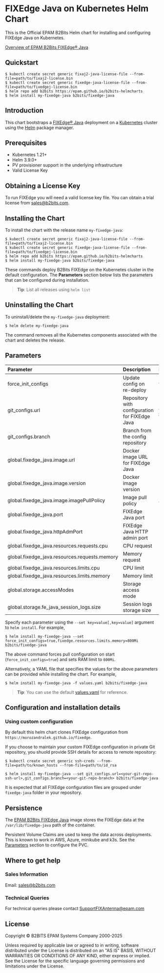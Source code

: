 # FIXEdge Java on Kubernetes Helm Chart
This is the Official EPAM B2Bits Helm chart for installing and configuring FIXEdge Java on Kubernetes.

[Overview of EPAM B2Bits FIXEdge® Java](https://www.b2bits.com/trading_solutions/fixedge-java)

## Quickstart

```
$ kubectl create secret generic fixaj2-java-license-file --from-file=path/to/fixaj2-license.bin
$ kubectl create secret generic fixedge-java-license-file --from-file=path/to/fixedgej-license.bin
$ helm repo add b2bits https://epam.github.io/b2bits-helmcharts
$ helm install my-fixedge-java b2bits/fixedge-java
```

## Introduction

This chart bootstraps a [FIXEdge® Java](https://www.b2bits.com/trading_solutions/fixedge-java) deployment on a [Kubernetes](https://kubernetes.io) cluster using the [Helm](https://helm.sh) package manager.


## Prerequisites

-   Kubernetes 1.21+
-   Helm 3.9.0+
-   PV provisioner support in the underlying infrastructure
-   Valid License Key

## Obtaining a License Key

To run FIXEdge you will need a valid license key file. You can obtain a trial license from [sales@b2bits.com](mailto:sales@b2bits.com?subject=FIXEdge%20Java%20Trial%20License%20Request).

## Installing the Chart

To install the chart with the release name `my-fixedge-java`:

```
$ kubectl create secret generic fixaj2-java-license-file --from-file=path/to/fixaj2-license.bin
$ kubectl create secret generic fixedge-java-license-file --from-file=path/to/fixedgej-license.bin
$ helm repo add b2bits https://epam.github.io/b2bits-helmcharts
$ helm install my-fixedge-java b2bits/fixedge-java
```


These commands deploy B2Bits FIXEdge on the Kubernetes cluster in the default configuration. The **Parameters** section below lists the parameters that can be configured during installation.

> **Tip**: List all releases using `helm list`

## Uninstalling the Chart

To uninstall/delete the `my-fixedge-java` deployment:

```
$ helm delete my-fixedge-java
```

The command removes all the Kubernetes components associated with the chart and deletes the release. 

## Parameters

| Parameter                                     | Description                                                      | Default                                            |
|:--------------------------------------------- |:---------------------------------------------------------------- |:-------------------------------------------------- |
| force_init_configs                            | Update config on re-deploy                                       | false                                              |
| git_configs.url                               | Repository with configuration for FIXEdge Java                   | https://github.com/epam/b2bits-configuration-samples.git |
| git_configs.branch                            | Branch from the config repository                                | main                                               |
| global.fixedge_java.image.url                 | Docker image URL for FIXEdge Java                                | b2bitsepam/fixedge-java                            |
| global.fixedge_java.image.version             | Docker image version                                             | 1.10.4                                             |
| global.fixedge_java.image.imagePullPolicy     | Image pull policy                                                | Always                                             |
| global.fixedge_java.port                      | FIXEdge Java port                                                | 8901                                               |
| global.fixedge_java.httpAdmPort               | FIXEdge Java HTTP admin port                                     | 8911                                               |
| global.fixedge_java.resources.requests.cpu    | CPU request                                                      | 0.5                                                |
| global.fixedge_java.resources.requests.memory | Memory request                                                   | 1Gi                                                |
| global.fixedge_java.resources.limits.cpu      | CPU limit                                                        | 0.5                                                |
| global.fixedge_java.resources.limits.memory   | Memory limit                                                     | 1Gi                                                |
| global.storage.accessModes                    | Storage access mode                                              | ReadWriteOnce                                      |
| global.storage.fe_java_session_logs.size      | Session logs storage size                                        | 10Gi                                               |

Specify each parameter using the `--set key=value[,key=value]` argument to `helm install`. For example,

```console
$ helm install my-fixedge-java --set force_init_configs=true,fixedge.resources.limits.memory=800Mi b2bits/fixedge-java
```

The above command forces pull configuration on start (`force_init_configs=true`) and sets RAM limit to `800Mi`.

Alternatively, a YAML file that specifies the values for the above parameters can be provided while installing the chart. For example,

```console
$ helm install my-fixedge-java -f values.yaml b2bits/fixedge-java
```

> **Tip**: You can use the default [values.yaml](values.yaml) for reference.



## Configuration and installation details

### Using custom configuration

By default this helm chart clones FIXEdge configuration from `https://morozandralek.github.io/fixedge`.

If you choose to maintain your custom FIXEdge configuration in private Git repository, you shuold provide SSH details for access to remote repository:
```
$ kubectl create secret generic ssh-creds --from-file=path/to/known_hosts --from-file=path/to/id_rsa
```

```
$ helm install my-fixedge-java --set git_configs.url=<your-git-repo-ssh-url>,git_configs.branch=<your-git-repo-branch> b2bits/fixedge-java
```

It is expected that all FIXEdge configuration files are grouped under `fixedge-java` folder in your repository.

## Persistence
The [EPAM B2Bits FIXEdge Java](https://hub.docker.com/r/b2bitsepam/fixedge-java) image stores the FIXEdge data at the `/var/lib/fixedge-java` path of the container.

Persistent Volume Claims are used to keep the data across deployments. This is known to work in AWS, Azure, minikube and k3s.
See the [Parameters](#parameters) section to configure the PVC.

## Where to get help

### Sales Information

Email: [sales@b2bits.com](mailto:sales@b2bits.com?subject=FIXEdge%20Java%20Details%20Request)

### Technical Queries

For technical queries please contact [SupportFIXAntenna@epam.com](mailto:SupportFIXAntenna@epam.com)

## License

Copyright © B2BITS EPAM Systems Company 2000-2025 

Unless required by applicable law or agreed to in writing, software distributed under the License is distributed on an "AS IS" BASIS, WITHOUT WARRANTIES OR CONDITIONS OF ANY KIND, either express or implied. See the License for the specific language governing permissions and limitations under the License.
